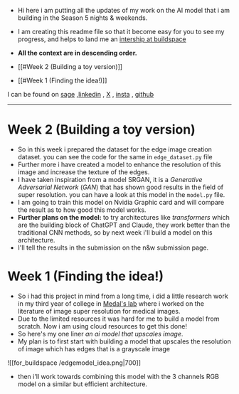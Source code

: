 - Hi here i am putting all the updates of my work on the AI model that i am building in the Season 5 nights & weekends.
- I am creating this readme file so that it become easy for you to see my progress, and helps to land me an [intership at buildspace](https://buildspace.so/intern)
 

- **All the context are in descending order.**
- [[#Week 2 (Building a toy version)]]
- [[#Week 1 (Finding the idea!)]]


I can be found on [sage](https://sage.buildspace.so/@rajveer-yadav-1xfHiyq) ,[linkedin](https://www.linkedin.com/in/rajveer-yadav-3264b722a/) , [X](https://x.com/ray_2_7) , [insta](https://www.instagram.com/__raydiation__?igsh=aHduMWdsanJmZWQ%3D&utm_source=qr) , [github](https://github.com/ray-27)

---
# Week 2 (Building a toy version)
- So in this week i prepared the dataset for the edge image creation dataset. you can see the code for the same in `edge_dataset.py` file
- Further more i have created a model to enhance the resolution of this image and increase the texture of the edges.
- I have taken inspiration from a model SRGAN, it is a _Generative Adversarial Network_ (_GAN_) that has shown good results in the field of super resolution. you can have a look at this model in the `model.py` file.
- I am going to train this model on Nvidia Graphic card and will compare the result as to how good this model works.
- __Further plans on the model:__ to try architectures like _transformers_ which are the building block of ChatGPT and Claude, they work better than the traditional CNN methods, so by next week i'll build a model on this architecture. 
- I'll tell the results in the submission on the n&w submission page.

# Week 1 (Finding the idea!)
- So i had this project in mind from a long time, i did a little research work in my third year of college in [Medal's lab](https://www.ee.iitb.ac.in/web/labs/medical-deep-learning-and-artificial-intelligence-lab-medal/) where i worked on the literature of image super resolution for medical images.
- Due to the limited resources it was hard for me to build a model from scratch. Now i am using cloud resources to get this done!
- So here's my one liner _an ai model that upscales image_. 
- My plan is to first start with building a model that upscales the resolution of image which has edges that is a grayscale image 

![[for_buildspace /edgemodel_idea.png|700]]

- then i'll work towards combining this model with the 3 channels RGB model on a similar but efficient architecture.